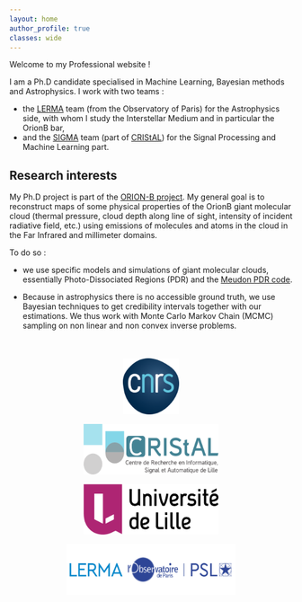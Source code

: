 ```yaml
---
layout: home
author_profile: true
classes: wide
---
```


Welcome to my Professional website !

I am a Ph.D candidate specialised in Machine Learning, Bayesian methods and Astrophysics. I work with two teams :

* the [LERMA](https://lerma.obspm.fr/) team (from the Observatory of Paris) for the Astrophysics side, with whom I study the Interstellar Medium and in particular the OrionB bar,
* and the [SIGMA](https://www.cristal.univ-lille.fr/equipes/sigma/) team (part of [CRIStAL](https://www.cristal.univ-lille.fr/)) for the Signal Processing and Machine Learning part.

## Research interests

My Ph.D project is part of the [ORION-B project](https://www.iram.fr/~pety/ORION-B/). My general goal is to reconstruct maps of some physical properties of the OrionB giant molecular cloud (thermal pressure, cloud depth along line of sight, intensity of incident radiative field, etc.) using emissions of molecules and atoms in the cloud in the Far Infrared and millimeter domains.

To do so :

* we use specific models and simulations of giant molecular clouds, essentially Photo-Dissociated Regions (PDR) and the [Meudon PDR code](https://ism.obspm.fr/pdr.html).

* Because in astrophysics there is no accessible ground truth, we use Bayesian techniques to get credibility intervals together with our estimations. We thus work with Monte Carlo Markov Chain (MCMC) sampling on non linear and non convex inverse problems.

<div align="middle" style="margin-top: 50px">
  <a href="http://www.cnrs.fr/en"><img class='logo' alt="logo_cnrs" src="assets/images/logo_cnrs.png" align="bottom" style="width:100px;height:100px;"></a>

  <a href="https://www.cristal.univ-lille.fr/en"><img class='logo' alt="logo_cristal" src="assets/images/logo_cristal.png" align="bottom" style="width:240px;height:90px;"></a>

  <a href="https://www.univ-lille.fr/home/"> <img class='logo' alt="logo_Lille1" src="assets/images/logo_ulille.png" align="bottom" style="width:240px;height:90px;"></a>

  <a href="https://lerma.obspm.fr/?lang=en"> <img class='logo' alt="logo_lerma" src="assets/images/logo_lerma.png" align="bottom" style="width:300px;height:90px;"></a>
</div>
